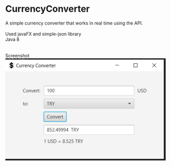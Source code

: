 # CurrencyConverter
A simple currency converter that works in real time using the API.<br/><br/>
Used javaFX and simple-json library <br/>
Java 8<br/><br/><br/>
Screenshot<br/>
![Screenshot](ScreenOfCurrencyConverter.png)

